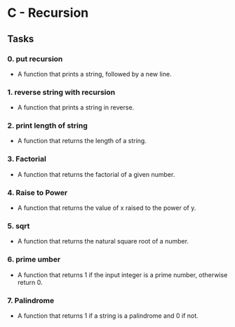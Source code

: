 # **C - Recursion**

## **Tasks**

### 0. put recursion
- A function that prints a string, followed by a new line.

### 1. reverse string with recursion
- A function that prints a string in reverse.

### 2. print length of string
- A function that returns the length of a string.

### 3. Factorial
- A function that returns the factorial of a given number.

### 4. Raise to Power
- A function that returns the value of x raised to the power of y.

### 5. sqrt
- A function that returns the natural square root of a number.
### 6. prime umber
- A function that returns 1 if the input integer is a prime number, otherwise return 0.
### 7. Palindrome
- A function that returns 1 if a string is a palindrome and 0 if not.
